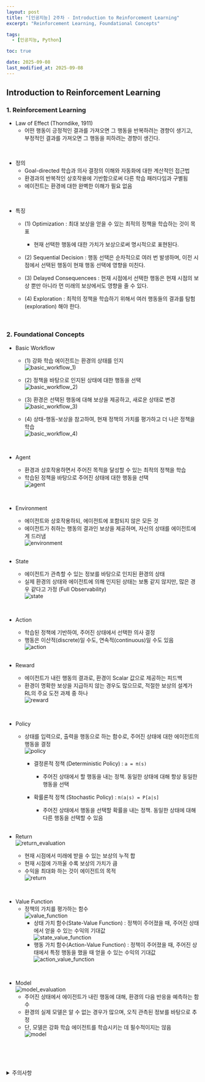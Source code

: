 ```yaml
---
layout: post
title: "[인공지능] 2주차 - Introduction to Reinforcement Learning"
excerpt: "Reinforcement Learning, Foundational Concepts"

tags:
  - [인공지능, Python]

toc: true

date: 2025-09-08
last_modified_at: 2025-09-08
---
```

## Introduction to Reinforcement Learning
### 1. Reinforcement Learning
- Law of Effect (Thorndike, 1911)  
  - 어떤 행동이 긍정적인 결과를 가져오면 그 행동을 반복하려는 경향이 생기고,  
    부정적인 결과를 가져오면 그 행동을 피하려는 경향이 생긴다.  

<br>

- 정의
  - Goal-directed 학습과 의사 결정의 이해와 자동화에 대한 계산적인 접근법
  - 환경과의 반복적인 상호작용에 기반함으로써 다른 학습 패러다임과 구별됨
  - 에이전트는 환경에 대한 완벽한 이해가 필요 없음

<br>

- 특징
  - (1) Optimization : 최대 보상을 얻을 수 있는 최적의 정책을 학습하는 것이 목표
    - 현재 선택한 행동에 대한 가치가 보상으로써 명시적으로 표현된다.

  - (2) Sequential Decision : 행동 선택은 순차적으로 여러 번 발생하며, 이전 시점에서 선택된 행동이 현재 행동 선택에 영향을 미친다.

  - (3) Delayed Consequencees : 현재 시점에서 선택한 행동은 현재 시점의 보상 뿐만 아니라 먼 미래의 보상에서도 영향을 줄 수 있다.

  - (4) Exploration : 최적의 정책을 학습하기 위해서 여러 행동들의 결과를 탐험(exploration) 해야 한다.

<br>

### 2. Foundational Concepts
- Basic Workflow
  - (1) 강화 학습 에이전트는 환경의 상태를 인지  
  ![basic_workflow_1)][def]  

  - (2) 정책을 바탕으로 인지된 상태에 대한 행동을 선택  
  ![basic_workflow_2)][def2]  

  - (3) 환경은 선택된 행동에 대해 보상을 제공하고, 새로운 상태로 변경  
  ![basic_workflow_3)][def3]  

  - (4) 상태-행동-보상을 참고하여, 현재 정책의 가치를 평가하고 더 나은 정책을 학습  
  ![basic_workflow_4)][def4]  

  <br>

- Agent
  - 환경과 상호작용하면서 주어진 목적을 달성할 수 있는 최적의 정책을 학습
  - 학습된 정책을 바탕으로 주어진 상태에 대한 행동을 선택  
  ![agent][def5]  

<br>

- Environment
  - 에이전트와 상호작용하되, 에이전트에 포함되지 않은 모든 것
  - 에이전트가 취하는 행동의 결과인 보상을 제공하며, 자신의 상태를 에이전트에게 드러냄  
  ![environment][def6]  

  <br>

- State
  - 에이전트가 관측할 수 있는 정보를 바탕으로 인지된 환경의 상태
  - 실제 환경의 상태와 에이전트에 의해 인지된 상태는 보통 같지 않지만, 많은 경우 같다고 가정 (Full Observability)  
  ![state][def7]  

<br>

- Action
  - 학습된 정책에 기반하여, 주어진 상태에서 선택한 의사 결정
  - 행동은 이산적(discrete)일 수도, 연속적(continuous)일 수도 있음  
  ![action][def8]  

  <br>

- Reward
  - 에이전트가 내린 행동의 결과로, 환경이 Scalar 값으로 제공하는 피드백
  - 환경이 명확한 보상을 지급하지 않는 경우도 많으므로, 적절한 보상의 설계가 RL의 주요 도전 과제 중 하나  
  ![reward][def9]  

<br>

- Policy
  - 상태를 입력으로, 출력을 행동으로 하는 함수로, 주어진 상태에 대한 에이전트의 행동을 결정  
  ![policy][def10]  
    - 결정론적 정책 (Deterministic Policy) : `a = π(s)`  
      - 주어진 상태에서 할 행동을 내는 정책. 동일한 상태에 대해 항상 동일한 행동을 선택
    - 확률론적 정책 (Stochastic Policy) : `π(a|s) = P[a|s]`  
      - 주어진 상태에서 행동을 선택할 확률을 내는 정책. 동일한 상태에 대해 다른 행동을 선택할 수 있음  

      <br>

- Return  
![return_evaluation][def11]  
  - 현재 시점에서 미래에 받을 수 있는 보상의 누적 합
  - 현재 시점에 가까울 수록 보상의 가치가 큼
  - 수익을 최대화 하는 것이 에이전트의 목적  
  ![return][def12]  

<br>

- Value Function
  - 정책의 가치를 평가하는 함수  
  ![value_function][def13]  
    - 상태 가치 함수(State-Value Function) : 정책이 주어졌을 때, 주어진 상태에서 얻을 수 있는 수익의 기대값  
    ![state_value_function][def14]  
    - 행동 가치 함수(Action-Value Function) : 정책이 주어졌을 때, 주어진 상태에서 특정 행동을 했을 때 얻을 수 있는 수익의 기대값  
    ![action_value_function][def15]  

<br>

- Model  
![model_evaluation][def16]  
  - 주어진 상태에서 에이전트가 내린 행동에 대해, 환경의 다음 반응을 예측하는 함수
  - 환경의 실제 모델은 알 수 없는 경우가 많으며, 오직 관측된 정보를 바탕으로 추정
  - 단, 모델은 강화 학습 에이전트를 학습시키는 데 필수적이지는 않음  
  ![model][def17]  

<br>
<br>
<br>
<br>
<details>
<summary>주의사항</summary>
<div markdown=   "1">

이 포스팅은 강원대학교 최우혁 교수님의 인공지능 수업을 들으며 내용을 정리 한 것입니다.  
수업 내용에 대한 저작권은 교수님께 있으니,  
다른 곳으로의 무분별한 내용 복사를 자제해 주세요.

</div>
</details> 

[def]: https://i.imgur.com/SGyk7yd.png
[def2]: https://i.imgur.com/iNN0aKh.png
[def3]: https://i.imgur.com/8aXi3vH.png
[def4]: https://i.imgur.com/Bh8oGru.png
[def5]: https://i.imgur.com/pEFPc5p.png
[def6]: https://i.imgur.com/NnMFl4v.png
[def7]: https://i.imgur.com/bKUNoRm.png
[def8]: https://i.imgur.com/2eMy1az.png
[def9]: https://i.imgur.com/oe8y9IX.png
[def10]: https://i.imgur.com/DvXDXBK.png
[def11]: https://i.imgur.com/pdZE2F4.png
[def12]: https://i.imgur.com/By6Wjqx.png
[def13]: https://i.imgur.com/ew4TT1k.png
[def14]: https://i.imgur.com/vVWJywV.png
[def15]: https://i.imgur.com/AlEUcFy.png
[def16]: https://i.imgur.com/Ww4hbGm.png
[def17]: https://i.imgur.com/0br95nH.png
